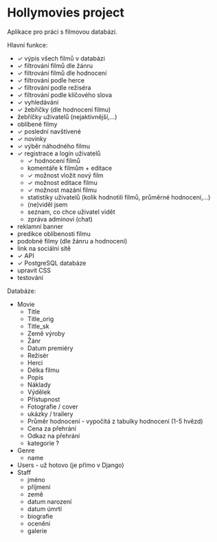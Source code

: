 # Hollymovies project

Aplikace pro práci s filmovou databází.

Hlavní funkce:
- ✓ výpis všech filmů v databázi
- ✓ filtrování filmů dle žánru
- ✓ filtrování filmů dle hodnocení
- ✓ filtrování podle herce
- ✓ filtrování podle režiséra
- ✓ filtrování podle klíčového slova
- ✓ vyhledávání
- ✓ žebříčky (dle hodnocení filmu)
- žebříčky uživatelů (nejaktivnější,...)
- oblíbené filmy
- ✓ poslední navštívené
- ✓ novinky
- ✓ výběr náhodného filmu
- ✓ registrace a login uživatelů
  - ✓ hodnocení filmů
  - komentáře k filmům + editace
  - ✓ možnost vložit nový film
  - ✓ možnost editace filmu
  - ✓ možnost mazání filmu
  - statistiky uživatelů (kolik hodnotili filmů, průměrné hodnocení,...)
  - (ne)viděl jsem
  - seznam, co chce uživatel vidět
  - zpráva adminovi (chat)
- reklamní banner 
- predikce oblíbenosti filmu
- podobné filmy (dle žánru a hodnocení)
- link na sociální sítě
- ✓ API
- ✓ PostgreSQL databáze
- upravit CSS
- testování

Databáze:
- Movie 
  - Title
  - Title_orig
  - Title_sk
  - Země výroby
  - Žánr
  - Datum premiéry
  - Režisér
  - Herci
  - Délka filmu
  - Popis
  - Náklady
  - Výdělek
  - Přístupnost
  - Fotografie / cover
  - ukázky / trailery
  - Průměr hodnocení - vypočítá z tabulky hodnocení (1-5 hvězd)
  - Cena za přehrání
  - Odkaz na přehrání
  - kategorie ?
- Genre
  - name
- Users - už hotovo (je přímo v Django)
- Staff
  - jméno
  - příjmení
  - země
  - datum narození
  - datum úmrtí
  - biografie
  - ocenění
  - galerie
 